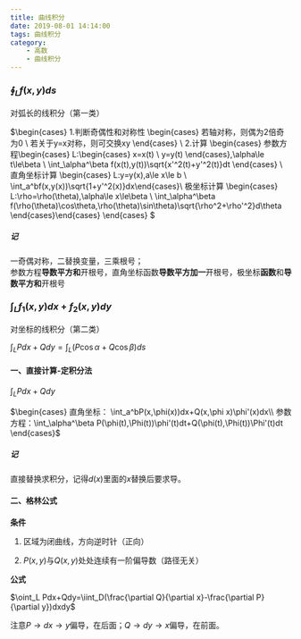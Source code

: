 ```yaml
---
title: 曲线积分
date: 2019-08-01 14:14:00
tags: 曲线积分
category:
    - 高数
    - 曲线积分
---
```

### $\oint_Lf(x,y)ds$
对弧长的线积分（第一类）

$\begin{cases} 1.判断奇偶性和对称性 \begin{cases} 若轴对称，则偶为2倍奇为0 \\ 若关于y=x对称，则可交换xy \end{cases}  \\ 2.计算 \begin{cases} 参数方程\begin{cases} L:\begin{cases} x=x(t) \\ y=y(t) \end{cases},\alpha\le t\le\beta \\ \int_\alpha^\beta f(x(t),y(t))\sqrt{x'^2(t)+y'^2(t)}dt \end{cases} \\ 直角坐标计算 \begin{cases} L:y=y(x),a\le x\le b \\ \int_a^bf(x,y(x))\sqrt{1+y'^2(x)}dx\end{cases}\\ 极坐标计算 \begin{cases} L:\rho=\rho(\theta),\alpha\le x\le\beta \\ \int_\alpha^\beta f(\rho(\theta)\cos\theta,\rho(\theta)\sin\theta)\sqrt{\rho^2+\rho'^2}d\theta \end{cases}\end{cases} \end{cases} $

##### 记
一奇偶对称，二替换变量，三乘根号；  
参数方程**导数平方和**开根号，直角坐标函数**导数平方加一**开根号，极坐标**函数**和**导数平方和**开根号

### $\int_L f_1(x,y)dx+f_2(x,y)dy$
对坐标的线积分（第二类）

$\int_LPdx+Qdy=\int_L(P\cos\alpha+Q\cos\beta)ds$

#### 一、直接计算-定积分法
$\int_LPdx+Qdy$

$\begin{cases} 直角坐标： \int_a^bP(x,\phi(x))dx+Q(x,\phi x)\phi'(x)dx\\ 参数方程：\int_\alpha^\beta P(\phi(t),\Phi(t))\phi'(t)dt+Q(\phi(t),\Phi(t))\Phi'(t)dt \end{cases}$

##### 记
直接替换求积分，记得$d(x)$里面的$x$替换后要求导。

#### 二、格林公式
**条件**

1. 区域为闭曲线，方向逆时针（正向）

2. $P(x,y)$与$Q(x,y)$处处连续有一阶偏导数（路径无关）

**公式**

$\oint_L Pdx+Qdy=\iint_D(\frac{\partial Q}{\partial x}-\frac{\partial P}{\partial y})dxdy$

注意$P\rightarrow dx\rightarrow y$偏导，在后面；$Q\rightarrow dy\rightarrow x$偏导，在前面。